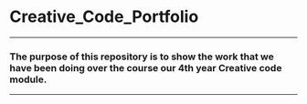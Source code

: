 # Creative_Code_Portfolio

---
### The purpose of this repository is to show the work that we have been doing over the course our 4th year Creative code module.
--- 